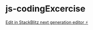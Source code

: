 # js-codingExcercise

[Edit in StackBlitz next generation editor ⚡️](https://stackblitz.com/~/github.com/ebkrupalvanpariya/js-codingExcercise)